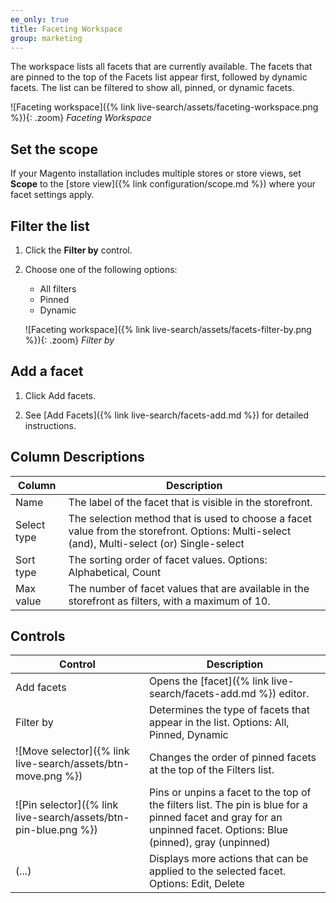 ```yaml
---
ee_only: true
title: Faceting Workspace
group: marketing
---
```


The workspace lists all facets that are currently available. The facets that are pinned to the top of the Facets list appear first, followed by dynamic facets. The list can be filtered to show all, pinned, or dynamic facets.

![Faceting workspace]({% link live-search/assets/faceting-workspace.png %}){: .zoom}
_Faceting Workspace_

## Set the scope

If your Magento installation includes multiple stores or store views, set **Scope** to the [store view]({% link configuration/scope.md %}) where your facet settings apply.

## Filter the list

1. Click the **Filter by** control.
1. Choose one of the following options:

   - All filters
   - Pinned
   - Dynamic

   ![Faceting workspace]({% link live-search/assets/facets-filter-by.png %}){: .zoom}
   _Filter by_

## Add a facet

1. Click <span class="btn">Add facets</span>.

1. See [Add Facets]({% link live-search/facets-add.md %}) for detailed instructions.

## Column Descriptions

|Column |Description |
|--- |--- |
|Name |The label of the facet that is visible in the storefront. |
|Select type | The selection method that is used to choose a facet value from the storefront. Options: Multi-select (and), Multi-select (or) Single-select |
|Sort type |The sorting order of facet values. Options: Alphabetical, Count |
|Max value |The number of facet values that are available in the storefront as filters, with a maximum of 10. |

## Controls

|Control |Description |
|--- |--- |
|Add facets| Opens the [facet]({% link live-search/facets-add.md %}) editor.|
|Filter by |Determines the type of facets that appear in the list. Options: All, Pinned, Dynamic |
|![Move selector]({% link live-search/assets/btn-move.png %})|Changes the order of pinned facets at the top of the Filters list. |
|![Pin selector]({% link live-search/assets/btn-pin-blue.png %}) |Pins or unpins a facet to the top of the filters list. The pin is blue for a pinned facet and gray for an unpinned facet. Options: Blue (pinned), gray (unpinned)|
|(...)|Displays more actions that can be applied to the selected facet. Options: Edit, Delete |
